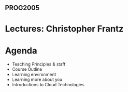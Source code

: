 ## PROG2005
# Lectures: Christopher Frantz


# Agenda
- Teaching Principles & staff
- Course Outline
- Learning environment
- Learning more about you
- Introductions to Cloud Technologies 


